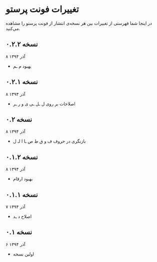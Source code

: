 تغییرات فونت پرستو
==================

در اینجا شما فهرستی از تغییرات بین هر نسخه‌ی انتشار از فونت پرستو را مشاهده می‌کنید.

نسخه ۰.۲.۲
----------
۸ آذر ۱۳۹۴

- یهبود م ـم


نسخه ۰.۲.۱
----------
۸ آذر ۱۳۹۴

- اصلاحات بر روی ل ـل ـی ی و ر ـر

نسخه ۰.۲
--------
۸ آذر ۱۳۹۴

- بازنگری در حروف ف و ق ط ص ـا ا لـ ل

نسخه ۰.۱.۲
----------
۸ آذر ۱۳۹۴

- بهبود ارقام

نسخه ۰.۱.۱
----------
۷ آذر ۱۳۹۴

- اصلاح د ـد

نسخه ۰.۱
--------
۶ آذر ۱۳۹۴

- اولین نسخه
